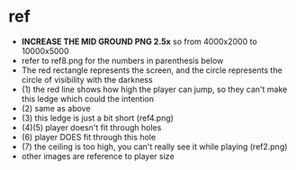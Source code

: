 # ref
- **INCREASE THE MID GROUND PNG 2.5x** so from 4000x2000 to 10000x5000
- refer to ref8.png for the numbers in parenthesis below
- The red rectangle represents the screen, and the circle represents the circle of visibility with the darkness
- (1) the red line shows how high the player can jump, so they can't make this ledge which could the intention
- (2) same as above
- (3) this ledge is just a bit short (ref4.png)
- (4)(5) player doesn't fit through holes
- (6) player DOES fit through this hole
- (7) the ceiling is too high, you can't really see it while playing (ref2.png)
- other images are reference to player size
